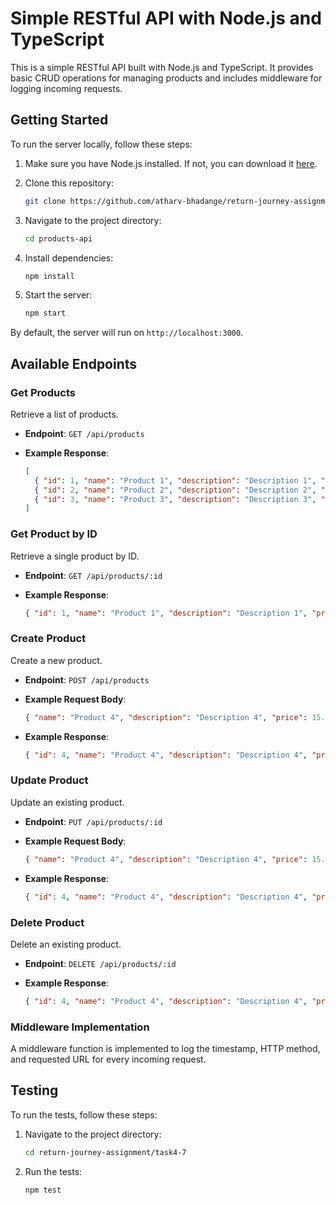 # Simple RESTful API with Node.js and TypeScript

This is a simple RESTful API built with Node.js and TypeScript. It provides basic CRUD operations for managing products and includes middleware for logging incoming requests.

## Getting Started

To run the server locally, follow these steps:

1. Make sure you have Node.js installed. If not, you can download it [here](https://nodejs.org/).

2. Clone this repository:

    ```bash
    git clone https://github.com/atharv-bhadange/return-journey-assignment.git
    ```

3. Navigate to the project directory:

    ```bash
    cd products-api
    ```

4. Install dependencies:

    ```bash
    npm install
    ```

5. Start the server:

    ```bash
    npm start
    ```

By default, the server will run on `http://localhost:3000`.

## Available Endpoints

### Get Products

Retrieve a list of products.

- **Endpoint**: `GET /api/products`
- **Example Response**:

  ```json
  [
    { "id": 1, "name": "Product 1", "description": "Description 1", "price": 10.99 },
    { "id": 2, "name": "Product 2", "description": "Description 2", "price": 19.99 },
    { "id": 3, "name": "Product 3", "description": "Description 3", "price": 5.99 }
  ]
    ```

### Get Product by ID

Retrieve a single product by ID.

- **Endpoint**: `GET /api/products/:id`
- **Example Response**:

  ```json
  { "id": 1, "name": "Product 1", "description": "Description 1", "price": 10.99 }
  ```

### Create Product

Create a new product.

- **Endpoint**: `POST /api/products`
- **Example Request Body**:

  ```json
  { "name": "Product 4", "description": "Description 4", "price": 15.99 }
  ```

- **Example Response**:

  ```json
  { "id": 4, "name": "Product 4", "description": "Description 4", "price": 15.99 }
  ```

### Update Product

Update an existing product.

- **Endpoint**: `PUT /api/products/:id`
- **Example Request Body**:

  ```json
  { "name": "Product 4", "description": "Description 4", "price": 15.99 }
  ```
- **Example Response**:

  ```json
  { "id": 4, "name": "Product 4", "description": "Description 4", "price": 15.99 }
  ```

### Delete Product

Delete an existing product.

- **Endpoint**: `DELETE /api/products/:id`
- **Example Response**:

  ```json
  { "id": 4, "name": "Product 4", "description": "Description 4", "price": 15.99 }
  ```

### Middleware Implementation

A middleware function is implemented to log the timestamp, HTTP method, and requested URL for every incoming request.

## Testing

To run the tests, follow these steps:

1. Navigate to the project directory:

    ```bash
    cd return-journey-assignment/task4-7
    ```
2. Run the tests:

    ```bash
    npm test
    ```


